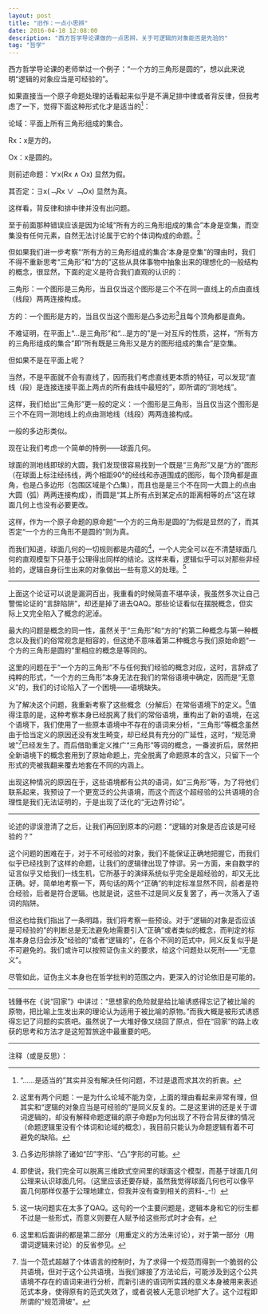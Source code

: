 ```yaml
---
layout: post
title: "旧作：一点小思辨"
date: 2016-04-18 12:08:00
description: "西方哲学导论课做的一点思辨，关于可逻辑的对象能否是先验的"
tag: "哲学"
---
```


西方哲学导论课的老师举过一个例子：“一个方的三角形是圆的”，想以此来说明“逻辑的对象应当是可经验的”。

如果直接当一个原子命题处理的话看起来似乎是不满足排中律或者背反律，但我考虑了一下，觉得下面这种形式化才是适当的[^1]： 

论域：平面上所有三角形组成的集合。 

Rx：x是方的。 

Ox：x是圆的。 

则前述命题：∀x(Rx ∧ Ox) 显然为假。 

其否定：∃x(﹁Rx ∨ ﹁Ox) 显然为真。

这样看，背反律和排中律并没有出问题。

至于前面那种错误应该是因为论域“所有方的三角形组成的集合”本身是空集，而空集没有任何元素，自然无法讨论属于它的个体词构成的命题。[^2]

但如果我们进一步考察“‘所有方的三角形组成的集合’本身是空集”的理由时，我们不得不重新思考“三角形”和“方的”这些从具体事物中抽象出来的理想化的一般结构的概念，很显然，下面的定义是符合我们直观的认识的：

三角形：一个图形是三角形，当且仅当这个图形是三个不在同一直线上的点由直线（线段）两两连接构成。

方的：一个图形是方的，当且仅当这个图形是凸多边形[^3]且每个顶角都是直角。

不难证明，在平面上“…是三角形”和“…是方的”是一对互斥的性质，这样，“所有方的三角形组成的集合”即“所有既是三角形又是方的图形组成的集合”是空集。

但如果不是在平面上呢？

当然，不是平面就不会有直线了，因而我们考虑直线更本质的特征，可以发现“直线（段）是连接连接平面上两点的所有曲线中最短的”，即所谓的“测地线”。

这样，我们给出“三角形”更一般的定义：一个图形是三角形，当且仅当这个图形是三个不在同一测地线上的点由测地线（线段）两两连接构成。

一般的多边形类似。

现在让我们考虑一个简单的特例——球面几何。

球面的测地线即球的大圆，我们发现很容易找到一个既是“三角形”又是“方的”图形（在球面上标注经纬线，两个相距90°的经线和赤道围成的图形，每个顶角都是直角，也是凸多边形（包围区域是个凸集），而且也是是三个不在同一大圆上的点由大圆（弧）两两连接构成），而圆是“其上所有点到某定点的距离相等的点”这在球面几何上也没有必要更改。

这样，作为一个原子命题的原命题“一个方的三角形是圆的”为假是显然的了，而其否定“一个方的三角形不是圆的”则为真。

而我们知道，球面几何的一切规则都是内蕴的[^4]，一个人完全可以在不清楚球面几何的直观模型下只基于公理得出同样的结论。这样来看，逻辑似乎可以对那些非经验的，逻辑自身衍生出来的对象做出一些有意义的处理。[^5]

---

上面这个论证可以说是漏洞百出，我重看的时候简直不堪卒读，我虽然多次让自己警惕论证的“言辞陷阱”，却还是掉了进去QAQ。那些论证看似在摆脱概念，但实际上又完全陷入了概念的泥淖。

最大的问题是概念的同一性，虽然关于“三角形”和“方的”的第二种概念与第一种概念以及我们的俗常观念是相容的，但这绝不意味着第二种概念与我们原始命题“一个方的三角形是圆的”里相应的概念是等同的。

这里的问题在于“一个方的三角形”不与任何我们经验的概念对应，这时，言辞成了纯粹的形式，“一个方的三角形”本身无法在我们的常俗语境中确定，因而是“无意义”的，我们的讨论陷入了一个困境——语境缺失。

为了解决这个问题，我重新考察了这些概念（分解后）在常俗语境下的定义。[^6]值得注意的是，这种考察本身已经脱离了我们的常俗语境，重构出了新的语境，在这个语境下，我们使用了一些原本语境中不存在的语词来分析，“三角形”等概念虽然由于恰当定义的原因还没有发生畸变，却已经具有充分的广延性，这时，“规范滑坡”[^7]已经发生了。而后借助重定义推广“三角形”等词的概念，一番波折后，居然把全新语境下的概念套用到了原始命题上，完全脱离了命题原本的含义，只留下一个形式的壳被我翻来覆去地套在不同的内涵上。

出现这种情况的原因在于，这些语境都有公共的语词，如“三角形”等，为了将他们联系起来，我预设了一个更宽泛的公共语境，而这个而这个超经验的公共语境的合理性是我们无法证明的，于是出现了泛化的“无边界讨论”。

---

论述的谬误澄清了之后，让我们再回到原本的问题：“逻辑的对象是否应该是可经验的？”

这个问题的困难在于，对于不可经验的对象，我们不能保证正确地把握它，而我们似乎已经找到了这样的命题，让我们的逻辑律出现了悖谬。另一方面，来自数学的证言似乎又给我们一线生机，它所基于的演绎系统似乎完全是超经验的，却又无比正确。好，简单地考察一下，两句话的两个“正确”的判定标准显然不同，前者是符合经验，后者是符合逻辑。也就是说，这些不过是同义反复罢了，再一次落入了语词的陷阱。

但这也给我们指出了一条明路，我们将考察一些预设。对于“逻辑的对象是否应该是可经验的”的判断总是无法避免地需要引入“正确”或者类似的概念，而判定的标准本身总归会涉及“经验的”或者“逻辑的”，在各个不同的范式中，同义反复似乎是不可避免的。我们或许可以按照证伪主义的要求，给这个问题处以死刑——“无意义”。

尽管如此，证伪主义本身也在哲学批判的范围之内，更深入的讨论依旧是可能的。

---

钱鍾书在《说“回家”》中讲过：“思想家的危险就是给比喻诱惑得忘记了被比喻的原物，把比喻上生发出来的理论认为适用于被比喻的原物。”而我大概是被形式诱惑得忘记了问题的实质吧。虽然说了一大堆好像又绕回了原点，但在“回家”的路上收获的思考和方法才是这短暂旅途中最重要的吧。

 

---

注释（或是反思）：

[^1]: “……是适当的”其实并没有解决任何问题，不过是退而求其次的折衷。

[^2]: 这里有两个问题：一是为什么论域不能为空，上面的理由看起来非常有理，但其实和“逻辑的对象应当是可经验的”是同义反复的。二是这里讲的还是关于谓词逻辑的，却没有解释命题逻辑的原子命题p为何出现了不符合背反律的情况（命题逻辑里没有个体词和论域的概念），我目前只能认为命题逻辑有着不可避免的缺陷。

[^3]: 凸多边形排除了诸如“凹”字形、“凸”字形的可能。

[^4]: 即使说，我们完全可以脱离三维欧式空间里的球面这个模型，而基于球面几何公理来认识球面几何。（这里应该还要存疑，虽然我觉得球面几何也可以像平面几何那样仅基于公理地建立，但我并没有查到相关的资料-_-!）

[^5]: 这一块问题实在太多了QAQ。这句的一个主要问题是，逻辑本身和它的衍生都不过是一些形式，而意义则要在人赋予给这些形式时才会有。

[^6]: 这里和后面讲的都是第二部分（用重定义的方法来讨论），对于第一部分（用谓词逻辑来讨论）的反省参见[^1][^2]。

[^7]: 当一个范式超越了个体语言的控制时，为了求得一个规范而得到一个脆弱的公共语境，但对于这个公共语境，当我们嫁接了方法论后，可能涉及到这个公共语境不存在的语词来进行分析，而新引进的语词所实践的意义本身被用来表述范式本身，使得原有的范式失效了，或者说被人无意识地扩大了。这个过程即所谓的“规范滑坡”。
